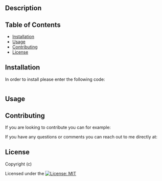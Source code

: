 
# 

## Description

## Table of Contents
* [Installation](#installation)
* [Usage](#usage)
* [Contributing](#contributing)
* [License](#license)
## Installation
In order to install please enter the following code:
```

```
## Usage



  ## Contributing
  If you are looking to contribute you can for example: 
  

If you have any questions or comments you can reach out to me directly at: 
  
  ## License
  Copyright (c) 

  Licensed under the [![License: MIT](https://img.shields.io/badge/License-MIT-yellow.svg)](https://opensource.org/licenses/MIT)
  
  